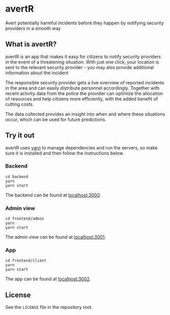 # avertR
Avert potentially harmful incidents before they happen by notifying security providers in a smooth way

## What is avertR?
avertR is an app that makes it easy for citizens to notify security providers in the event of a threatening situation. With just one click, your location is sent to the relevant security provider - you may also provide additional information about the incident

The responsible security provider gets a live overview of reported incidents in the area and can easily distribute personnel accordingly. Together with recent activity data from the police the provider can optimize the allocation of resources and help citizens more efficiently, with the added benefit of cutting costs.

The data collected provides an insight into when and where these situations occur, which can be used for future predictions.

## Try it out
avertR uses [yarn](https://yarnpkg.com) to manage dependencies and run the servers, so make sure it is installed and then follow the instructions below.

### Backend
```
cd backend
yarn
yarn start
```
The backend can be found at [localhost:3000](http://localhost:3000).

### Admin view
```
cd frontend/admin
yarn
yarn start
```
The admin view can be found at [localhost:3001](http://localhost:3001).

### App
```
cd frontend/client
yarn
yarn start
```
The app can be found at [localhost:3002](http://localhost:3002).

## License
See the `LICENSE` file in the repository root.
